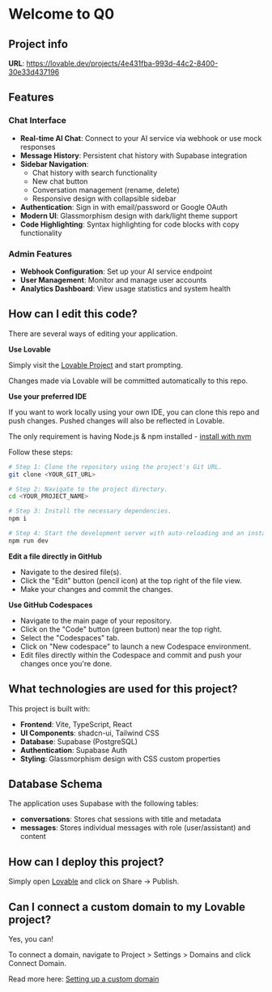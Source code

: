 # Welcome to Q0

## Project info

**URL**: https://lovable.dev/projects/4e431fba-993d-44c2-8400-30e33d437196

## Features

### Chat Interface
- **Real-time AI Chat**: Connect to your AI service via webhook or use mock responses
- **Message History**: Persistent chat history with Supabase integration
- **Sidebar Navigation**: 
  - Chat history with search functionality
  - New chat button
  - Conversation management (rename, delete)
  - Responsive design with collapsible sidebar
- **Authentication**: Sign in with email/password or Google OAuth
- **Modern UI**: Glassmorphism design with dark/light theme support
- **Code Highlighting**: Syntax highlighting for code blocks with copy functionality

### Admin Features
- **Webhook Configuration**: Set up your AI service endpoint
- **User Management**: Monitor and manage user accounts
- **Analytics Dashboard**: View usage statistics and system health

## How can I edit this code?

There are several ways of editing your application.

**Use Lovable**

Simply visit the [Lovable Project](https://lovable.dev/projects/4e431fba-993d-44c2-8400-30e33d437196) and start prompting.

Changes made via Lovable will be committed automatically to this repo.

**Use your preferred IDE**

If you want to work locally using your own IDE, you can clone this repo and push changes. Pushed changes will also be reflected in Lovable.

The only requirement is having Node.js & npm installed - [install with nvm](https://github.com/nvm-sh/nvm#installing-and-updating)

Follow these steps:

```sh
# Step 1: Clone the repository using the project's Git URL.
git clone <YOUR_GIT_URL>

# Step 2: Navigate to the project directory.
cd <YOUR_PROJECT_NAME>

# Step 3: Install the necessary dependencies.
npm i

# Step 4: Start the development server with auto-reloading and an instant preview.
npm run dev
```

**Edit a file directly in GitHub**

- Navigate to the desired file(s).
- Click the "Edit" button (pencil icon) at the top right of the file view.
- Make your changes and commit the changes.

**Use GitHub Codespaces**

- Navigate to the main page of your repository.
- Click on the "Code" button (green button) near the top right.
- Select the "Codespaces" tab.
- Click on "New codespace" to launch a new Codespace environment.
- Edit files directly within the Codespace and commit and push your changes once you're done.

## What technologies are used for this project?

This project is built with:

- **Frontend**: Vite, TypeScript, React
- **UI Components**: shadcn-ui, Tailwind CSS
- **Database**: Supabase (PostgreSQL)
- **Authentication**: Supabase Auth
- **Styling**: Glassmorphism design with CSS custom properties

## Database Schema

The application uses Supabase with the following tables:

- **conversations**: Stores chat sessions with title and metadata
- **messages**: Stores individual messages with role (user/assistant) and content

## How can I deploy this project?

Simply open [Lovable](https://lovable.dev/projects/4e431fba-993d-44c2-8400-30e33d437196) and click on Share -> Publish.

## Can I connect a custom domain to my Lovable project?

Yes, you can!

To connect a domain, navigate to Project > Settings > Domains and click Connect Domain.

Read more here: [Setting up a custom domain](https://docs.lovable.dev/tips-tricks/custom-domain#step-by-step-guide)
